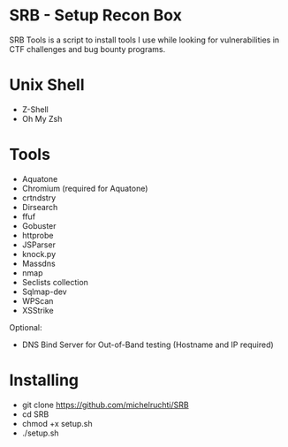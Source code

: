 # SRB - Setup Recon Box

SRB Tools is a script to install tools I use while looking for vulnerabilities in CTF challenges and bug bounty programs.

# Unix Shell

- Z-Shell
- Oh My Zsh
 
# Tools

- Aquatone
- Chromium (required for Aquatone)
- crtndstry
- Dirsearch
- ffuf
- Gobuster
- httprobe
- JSParser
- knock.py
- Massdns
- nmap
- Seclists collection
- Sqlmap-dev
- WPScan
- XSStrike

Optional:
- DNS Bind Server for Out-of-Band testing (Hostname and IP required)

# Installing
- git clone https://github.com/michelruchti/SRB
- cd SRB
- chmod +x setup.sh
- ./setup.sh
